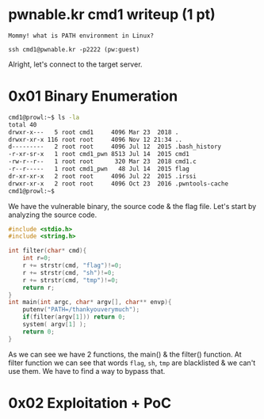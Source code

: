 # pwnable.kr cmd1 writeup (1 pt)

```
Mommy! what is PATH environment in Linux?

ssh cmd1@pwnable.kr -p2222 (pw:guest)
```

Alright, let's connect to the target server.

# 0x01 Binary Enumeration

```bash
cmd1@prowl:~$ ls -la
total 40
drwxr-x---   5 root cmd1     4096 Mar 23  2018 .
drwxr-xr-x 116 root root     4096 Nov 12 21:34 ..
d---------   2 root root     4096 Jul 12  2015 .bash_history
-r-xr-sr-x   1 root cmd1_pwn 8513 Jul 14  2015 cmd1
-rw-r--r--   1 root root      320 Mar 23  2018 cmd1.c
-r--r-----   1 root cmd1_pwn   48 Jul 14  2015 flag
dr-xr-xr-x   2 root root     4096 Jul 22  2015 .irssi
drwxr-xr-x   2 root root     4096 Oct 23  2016 .pwntools-cache
cmd1@prowl:~$ 
```

We have the vulnerable binary, the source code & the flag file. Let's start by analyzing the source code.

```C
#include <stdio.h>
#include <string.h>

int filter(char* cmd){
	int r=0;
	r += strstr(cmd, "flag")!=0;
	r += strstr(cmd, "sh")!=0;
	r += strstr(cmd, "tmp")!=0;
	return r;
}
int main(int argc, char* argv[], char** envp){
	putenv("PATH=/thankyouverymuch");
	if(filter(argv[1])) return 0;
	system( argv[1] );
	return 0;
}
```

As we can see we have 2 functions, the main() & the filter() function. At filter function we can see that words `flag`, `sh`, `tmp` are blacklisted & we can't use them. We have to find a way to bypass that.

# 0x02 Exploitation + PoC


